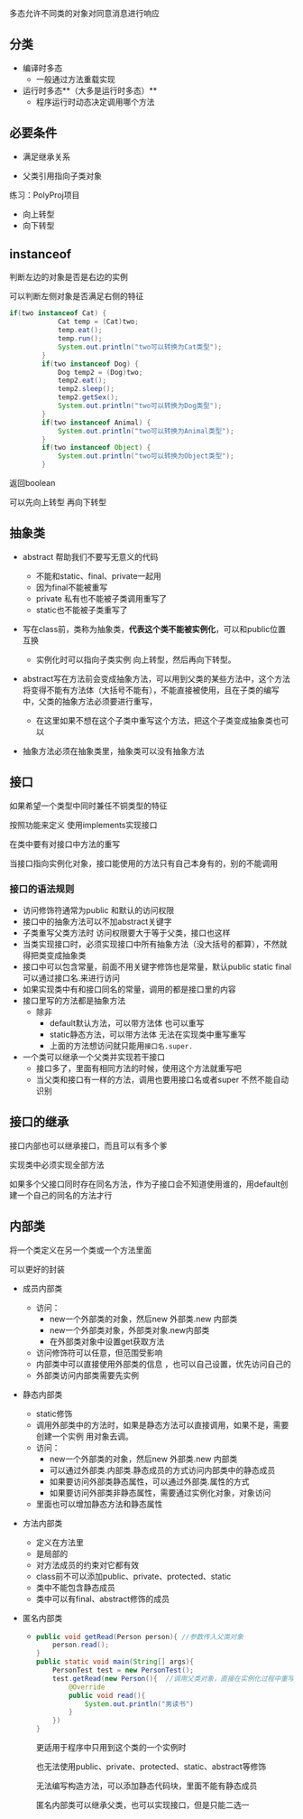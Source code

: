 多态允许不同类的对象对同意消息进行响应

## 分类

+ 编译时多态
  + 一般通过方法重载实现
+ 运行时多态**（大多是运行时多态）**
  + 程序运行时动态决定调用哪个方法

## 必要条件

+ 满足继承关系

+ 父类引用指向子类对象



练习：PolyProj项目

+ 向上转型
+ 向下转型

## instanceof

判断左边的对象是否是右边的实例

可以判断左侧对象是否满足右侧的特征

```java
if(two instanceof Cat) {
			Cat temp = (Cat)two;
			temp.eat();
			temp.run();
			System.out.println("two可以转换为Cat类型");
		}
		if(two instanceof Dog) {
			Dog temp2 = (Dog)two;
			temp2.eat();
			temp2.sleep();
			temp2.getSex();
			System.out.println("two可以转换为Dog类型");
		}
		if(two instanceof Animal) {
			System.out.println("two可以转换为Animal类型");
		}
		if(two instanceof Object) {
			System.out.println("two可以转换为Object类型");
		}
```

返回boolean

可以先向上转型 再向下转型

## 抽象类

+ abstract 帮助我们不要写无意义的代码
  + 不能和static、final、private一起用
  + 因为final不能被重写
  + private 私有也不能被子类调用重写了
  + static也不能被子类重写了

+ 写在class前，类称为抽象类，**代表这个类不能被实例化**，可以和public位置互换
  + 实例化时可以指向子类实例 向上转型，然后再向下转型。

+ abstract写在方法前会变成抽象方法，可以用到父类的某些方法中，这个方法将变得不能有方法体（大括号不能有），不能直接被使用，且在子类的编写中，父类的抽象方法必须要进行重写，
  + 在这里如果不想在这个子类中重写这个方法，把这个子类变成抽象类也可以
+ 抽象方法必须在抽象类里，抽象类可以没有抽象方法

## 接口

如果希望一个类型中同时兼任不铜类型的特征

按照功能来定义 使用implements实现接口

在类中要有对接口中方法的重写

当接口指向实例化对象，接口能使用的方法只有自己本身有的，别的不能调用

### 接口的语法规则

+ 访问修饰符通常为public 和默认的访问权限
+ 接口中的抽象方法可以不加abstract关键字
+ 子类重写父类方法时 访问权限要大于等于父类，接口也这样
+ 当类实现接口时，必须实现接口中所有抽象方法（没大括号的都算），不然就得把类变成抽象类
+ 接口中可以包含常量，前面不用关键字修饰也是常量，默认public static final 可以通过接口名.来进行访问
+ 如果实现类中有和接口同名的常量，调用的都是接口里的内容
+ 接口里写的方法都是抽象方法
  + 除非
    + default默认方法，可以带方法体 也可以重写
    + static静态方法，可以带方法体 无法在实现类中重写重写
    + 上面的方法想访问就只能用`接口名.super.`
+ 一个类可以继承一个父类并实现若干接口
  + 接口多了，里面有相同方法的时候，使用这个方法就重写吧
  + 当父类和接口有一样的方法，调用也要用接口名或者super 不然不能自动识别

## 接口的继承

接口内部也可以继承接口，而且可以有多个爹

实现类中必须实现全部方法

如果多个父接口同时存在同名方法，作为子接口会不知道使用谁的，用default创建一个自己的同名的方法才行

## 内部类

将一个类定义在另一个类或一个方法里面

可以更好的封装

+ 成员内部类
  + 访问：
    + new一个外部类的对象，然后new 外部类.new 内部类
    + new一个外部类对象，外部类对象.new内部类
    + 在外部类对象中设置get获取方法
  + 访问修饰符可以任意，但范围受影响
  +  内部类中可以直接使用外部类的信息 ，也可以自己设置，优先访问自己的
  + 外部类访问内部类需要先实例
+ 静态内部类
  + static修饰
  + 调用外部类中的方法时，如果是静态方法可以直接调用，如果不是，需要创建一个实例 用对象去调。
  + 访问：
    + new一个外部类的对象，然后new 外部类.new 内部类
    + 可以通过外部类.内部类.静态成员的方式访问内部类中的静态成员
    + 如果要访问外部类静态属性，可以通过外部类.属性的方式
    + 如果要访问外部类非静态属性，需要通过实例化对象，对象访问
  + 里面也可以增加静态方法和静态属性
+ 方法内部类
  + 定义在方法里
  + 是局部的
  + 对方法成员的约束对它都有效
  + class前不可以添加public、private、protected、static
  + 类中不能包含静态成员
  + 类中可以有final、abstract修饰的成员
+ 匿名内部类
  
  + ```java
    public void getRead(Person person){ //参数传入父类对象
    	person.read();
    }
    public static void main(String[] args){
    	PersonTest test = new PersonTest(); 
    	test.getRead(new Person(){  //调用父类对象，直接在实例化过程中重写其中的read方法
    		@Override
            public void read(){
                System.out.println("男读书")
            }
    	})
    }
    ```
  
    更适用于程序中只用到这个类的一个实例时
  
    也无法使用public、private、protected、static、abstract等修饰
  
    无法编写构造方法，可以添加静态代码块，里面不能有静态成员
  
    匿名内部类可以继承父类，也可以实现接口，但是只能二选一

